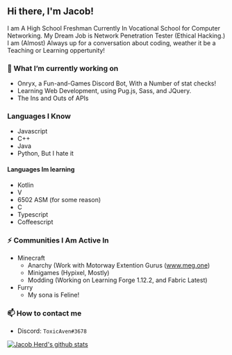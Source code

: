 ## Hi there, I'm Jacob!

I am A High School Freshman Currently In Vocational School for Computer Networking. My Dream Job is Network Penetration Tester (Ethical Hacking.) I am (Almost) Always up for a conversation about coding, weather it be a Teaching or Learning oppertunity!

### 🔭 What I’m currently working on

- Onryx, a Fun-and-Games Discord Bot, With a Number of stat checks!
- Learning Web Development, using Pug.js, Sass, and JQuery.
- The Ins and Outs of APIs

### Languages I Know

- Javascript
- C++
- Java
- Python, But I hate it

#### Languages Im learning

- Kotlin
- V
- 6502 ASM (for some reason)
- C
- Typescript
- Coffeescript

### ⚡ Communities I Am Active In

- Minecraft
  - Anarchy (Work with Motorway Extention Gurus (www.meg.one)
  - Minigames (Hypixel, Mostly)
  - Modding (Working on Learning Forge 1.12.2, and Fabric Latest)
- Furry
  - My sona is Feline!

### 📫 How to contact me

- Discord: `ToxicAven#3678`

[![Jacob Herd's github stats](https://github-readme-stats.vercel.app/api?username=ToxicAven)](https://github.com/anuraghazra/github-readme-stats)
